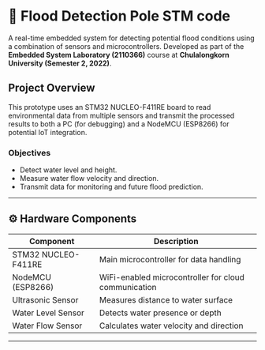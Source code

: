 # 🌊 Flood Detection Pole STM code

A real-time embedded system for detecting potential flood conditions using a combination of sensors and microcontrollers. Developed as part of the **Embedded System Laboratory (2110366)** course at **Chulalongkorn University (Semester 2, 2022)**.

## Project Overview

This prototype uses an STM32 NUCLEO-F411RE board to read environmental data from multiple sensors and transmit the processed results to both a PC (for debugging) and a NodeMCU (ESP8266) for potential IoT integration.

### Objectives
- Detect water level and height.
- Measure water flow velocity and direction.
- Transmit data for monitoring and future flood prediction.

---

## ⚙️ Hardware Components

| Component             | Description                            |
|----------------------|----------------------------------------|
| STM32 NUCLEO-F411RE  | Main microcontroller for data handling |
| NodeMCU (ESP8266)    | WiFi-enabled microcontroller for cloud communication |
| Ultrasonic Sensor    | Measures distance to water surface     |
| Water Level Sensor   | Detects water presence or depth        |
| Water Flow Sensor    | Calculates water velocity and direction |

---


